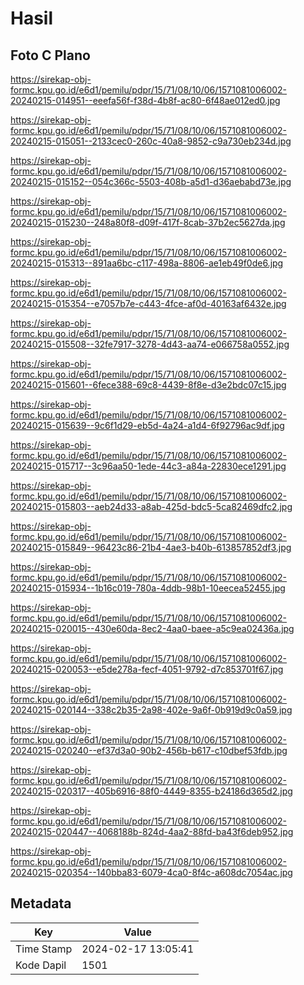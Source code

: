 # Hasil

## Foto C Plano

https://sirekap-obj-formc.kpu.go.id/e6d1/pemilu/pdpr/15/71/08/10/06/1571081006002-20240215-014951--eeefa56f-f38d-4b8f-ac80-6f48ae012ed0.jpg

https://sirekap-obj-formc.kpu.go.id/e6d1/pemilu/pdpr/15/71/08/10/06/1571081006002-20240215-015051--2133cec0-260c-40a8-9852-c9a730eb234d.jpg

https://sirekap-obj-formc.kpu.go.id/e6d1/pemilu/pdpr/15/71/08/10/06/1571081006002-20240215-015152--054c366c-5503-408b-a5d1-d36aebabd73e.jpg

https://sirekap-obj-formc.kpu.go.id/e6d1/pemilu/pdpr/15/71/08/10/06/1571081006002-20240215-015230--248a80f8-d09f-417f-8cab-37b2ec5627da.jpg

https://sirekap-obj-formc.kpu.go.id/e6d1/pemilu/pdpr/15/71/08/10/06/1571081006002-20240215-015313--891aa6bc-c117-498a-8806-ae1eb49f0de6.jpg

https://sirekap-obj-formc.kpu.go.id/e6d1/pemilu/pdpr/15/71/08/10/06/1571081006002-20240215-015354--e7057b7e-c443-4fce-af0d-40163af6432e.jpg

https://sirekap-obj-formc.kpu.go.id/e6d1/pemilu/pdpr/15/71/08/10/06/1571081006002-20240215-015508--32fe7917-3278-4d43-aa74-e066758a0552.jpg

https://sirekap-obj-formc.kpu.go.id/e6d1/pemilu/pdpr/15/71/08/10/06/1571081006002-20240215-015601--6fece388-69c8-4439-8f8e-d3e2bdc07c15.jpg

https://sirekap-obj-formc.kpu.go.id/e6d1/pemilu/pdpr/15/71/08/10/06/1571081006002-20240215-015639--9c6f1d29-eb5d-4a24-a1d4-6f92796ac9df.jpg

https://sirekap-obj-formc.kpu.go.id/e6d1/pemilu/pdpr/15/71/08/10/06/1571081006002-20240215-015717--3c96aa50-1ede-44c3-a84a-22830ece1291.jpg

https://sirekap-obj-formc.kpu.go.id/e6d1/pemilu/pdpr/15/71/08/10/06/1571081006002-20240215-015803--aeb24d33-a8ab-425d-bdc5-5ca82469dfc2.jpg

https://sirekap-obj-formc.kpu.go.id/e6d1/pemilu/pdpr/15/71/08/10/06/1571081006002-20240215-015849--96423c86-21b4-4ae3-b40b-613857852df3.jpg

https://sirekap-obj-formc.kpu.go.id/e6d1/pemilu/pdpr/15/71/08/10/06/1571081006002-20240215-015934--1b16c019-780a-4ddb-98b1-10eecea52455.jpg

https://sirekap-obj-formc.kpu.go.id/e6d1/pemilu/pdpr/15/71/08/10/06/1571081006002-20240215-020015--430e60da-8ec2-4aa0-baee-a5c9ea02436a.jpg

https://sirekap-obj-formc.kpu.go.id/e6d1/pemilu/pdpr/15/71/08/10/06/1571081006002-20240215-020053--e5de278a-fecf-4051-9792-d7c853701f67.jpg

https://sirekap-obj-formc.kpu.go.id/e6d1/pemilu/pdpr/15/71/08/10/06/1571081006002-20240215-020144--338c2b35-2a98-402e-9a6f-0b919d9c0a59.jpg

https://sirekap-obj-formc.kpu.go.id/e6d1/pemilu/pdpr/15/71/08/10/06/1571081006002-20240215-020240--ef37d3a0-90b2-456b-b617-c10dbef53fdb.jpg

https://sirekap-obj-formc.kpu.go.id/e6d1/pemilu/pdpr/15/71/08/10/06/1571081006002-20240215-020317--405b6916-88f0-4449-8355-b24186d365d2.jpg

https://sirekap-obj-formc.kpu.go.id/e6d1/pemilu/pdpr/15/71/08/10/06/1571081006002-20240215-020447--4068188b-824d-4aa2-88fd-ba43f6deb952.jpg

https://sirekap-obj-formc.kpu.go.id/e6d1/pemilu/pdpr/15/71/08/10/06/1571081006002-20240215-020354--140bba83-6079-4ca0-8f4c-a608dc7054ac.jpg


## Metadata

| Key        | Value               |
| ---------- | ------------------- |
| Time Stamp | 2024-02-17 13:05:41 |
| Kode Dapil | 1501                |



